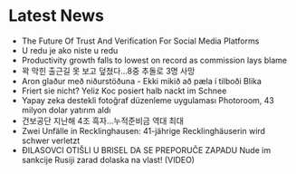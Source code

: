 # Latest News
-  The Future Of Trust And Verification For Social Media Platforms
-  U redu je ako niste u redu
-  Productivity growth falls to lowest on record as commission lays blame
-  꽉 막힌 출근길 못 보고 덮쳤다…8중 추돌로 3명 사망
-  Aron glaður með niðurstöðuna - Ekki mikið að pæla í tilboði Blika
-  Friert sie nicht? Yeliz Koc posiert halb nackt im Schnee
-  Yapay zeka destekli fotoğraf düzenleme uygulaması Photoroom, 43 milyon dolar yatırım aldı
-  건보공단 지난해 4조 흑자…누적준비금 역대 최대
-  Zwei Unfälle in Recklinghausen: 41-jährige Recklinghäuserin wird schwer verletzt
-  ĐILASOVCI OTIŠLI U BRISEL DA SE PREPORUČE ZAPADU Nude im sankcije Rusiji zarad dolaska na vlast! (VIDEO)
